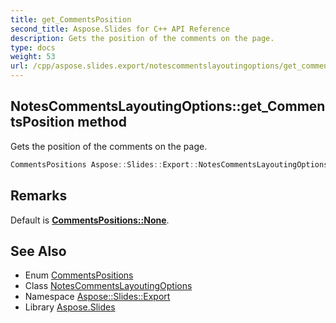 ```yaml
---
title: get_CommentsPosition
second_title: Aspose.Slides for C++ API Reference
description: Gets the position of the comments on the page.
type: docs
weight: 53
url: /cpp/aspose.slides.export/notescommentslayoutingoptions/get_commentsposition/
---
```

## NotesCommentsLayoutingOptions::get_CommentsPosition method


Gets the position of the comments on the page.

```cpp
CommentsPositions Aspose::Slides::Export::NotesCommentsLayoutingOptions::get_CommentsPosition() override
```

## Remarks


Default is **[CommentsPositions::None](../../commentspositions/)**. 
## See Also

* Enum [CommentsPositions](../../commentspositions/)
* Class [NotesCommentsLayoutingOptions](../)
* Namespace [Aspose::Slides::Export](../../)
* Library [Aspose.Slides](../../../)
